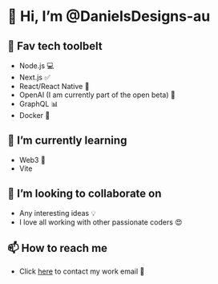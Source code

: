 # 👋 Hi, I’m @DanielsDesigns-au
## 👀 Fav tech toolbelt
  - Node.js 💻
  - Next.js ✅
  - React/React Native 📱
  - OpenAI (I am currently part of the open beta) 🤖
  - GraphQL 📊
  - Docker 🐳

## 🌱 I’m currently learning
  - Web3 🤯
  - Vite
## 💞️ I’m looking to collaborate on
  - Any interesting ideas 💡
  - I love all working with other passionate coders 😍
## 📫 How to reach me
  - Click [here](mailto:daniel@danielsdesigns.tech) to contact my work email 📮

<!---
DanielsDesigns-au/DanielsDesigns-au is a ✨ special ✨ repository because its `README.md` (this file) appears on your GitHub profile.
You can click the Preview link to take a look at your changes.
--->
